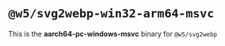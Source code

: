 # `@w5/svg2webp-win32-arm64-msvc`

This is the **aarch64-pc-windows-msvc** binary for `@w5/svg2webp`

